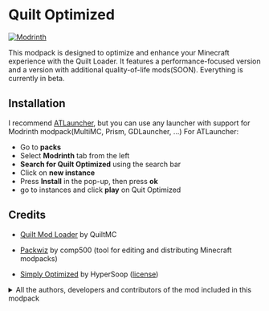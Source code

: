 # Quilt Optimized

[![Modrinth](https://img.shields.io/modrinth/dt/quilt-optimized?color=1bd96a&label=Modrinth&style=for-the-badge)](https://modrinth.com/modpack/quilt-optimized/versions)

This modpack is designed to optimize and enhance your Minecraft experience with the Quilt Loader. It features a performance-focused version and a version with additional quality-of-life mods(SOON). Everything is currently in beta.

## Installation

I recommend [ATLauncher](https://atlauncher.com), but you can use any launcher with support for Modrinth modpack(MultiMC, Prism, GDLauncher, ...)
For ATLauncher:

- Go to **packs**
- Select **Modrinth** tab from the left
- **Search for Quilt Optimized** using the search bar
- Click on **new instance**
- Press **Install** in the pop-up, then press **ok**
- go to instances and click **play** on Quit Optimized

## Credits

- [Quilt Mod Loader](https://quiltmc.org) by QuiltMC

- [Packwiz](https://github.com/packwiz/packwiz) by comp500 (tool for editing and distributing Minecraft modpacks)

- [Simply Optimized](https://modrinth.com/modpack/sop) by HyperSoop ([license](https://github.com/HyperSoop/Simply-Optimized/blob/meta/LICENSE))

<details>
    <summary>
      All the authors, developers and contributors of the mod included in this modpack
      </summary>

- [Cloth Config API](https://modrinth.com/mod/cloth-config) by shedaniel (dependency)

- [C2ME](https://modrinth.com/mod/c2me-fabric) by ishland (chunk loading and I/O optimizations)

- [DynamicFPS](https://modrinth.com/mod/dynamic-fps) by juliand665 (improve performance when Minecraft is in the background)

- [Enhanced Block Entities](https://modrinth.com/mod/ebe) by FoundationGames (better block entities performance)

- [Entity Culling](https://modrinth.com/mod/entityculling) by tr7zw

- [Exordium](https://modrinth.com/mod/exordium) by tr7zw(limit framerate of the graphical interface)

- [FastLoad](https://modrinth.com/mod/fastload) by FluffyBumblebees (makes world creation/loading fast, loading fewer chunks before joining)

- [FerriteCore](https://modrinth.com/mod/ferrite-core) by malte0811 (memory(RAM) optimizations)

- [ImmediatelyFast](https://modrinth.com/mod/immediatelyfast) by RaphiMC (rendering optimizations)

- [Krypton](https://modrinth.com/mod/krypton) by astei (Minecraft's networking stack optimizations)

- [LazyDFU](https://modrinth.com/mod/lazydfu) by astei (Huge reduction of load times and lag spikes)

- [Lithium](https://modrinth.com/mod/lithium) by caffeinemc (game logic/server optimization)

- [Memory Leak Fix](https://modrinth.com/mod/memoryleakfix) by fxmorin (reduce memory(RAM) usage and load times)

- [Mod Menu](https://modrinth.com/mod/modmenu) by Prospector (Configure installed mod)

- [More Culling](https://modrinth.com/mod/moreculling) by fxmorin (culls block faces (better performance))

- [More Culling extra ](https://modrinth.com/mod/morecullingextra) by fxmorin (culls more block faces (better performance))

- [Quilted Fabric API (QFAPI) / Quilt Standard Libraries (QSL)](https://modrinth.com/mod/qsl) by QuiltMC (dependency)

- [Reese's Sodium Options](https://modrinth.com/mod/reeses-sodium-options) by FlashyReese (better Graphic settings/ config some mod)

- [Sodium](https://modrinth.com/mod/sodium) by caffeinemc (better rendering engine)

- [sodium extra](https://modrinth.com/mod/sodium-extra) by FlashyReese (Some OptiFine options to ported to sodium)

- [Starlight](https://modrinth.com/mod/starlight) by spottedleaf (better lighting engine)

- [skip transitions](https://modrinth.com/mod/skip-transitions) by trufflezmc (skip startup fade-in animation)

- [YOSBR](https://modrinth.com/mod/yosbr) by shedaniel (Fix configuration override after an update)

</details>
